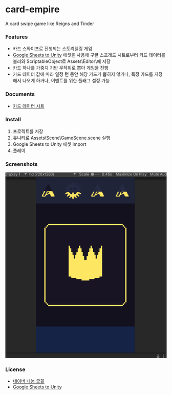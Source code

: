 # card-empire
 A card swipe game like Reigns and Tinder

### Features
* 카드 스와이프로 진행되는 스토리텔링 게임  
* [Google Sheets to Unity](https://assetstore.unity.com/packages/tools/utilities/google-sheets-to-unity-73410) 에셋을 사용해 구글 스프레드 시트로부터 카드 데이터를 불러와 ScriptableObject로 Assets\Editor\에 저장
* 카드 하나를 가중치 기반 무작위로 뽑아 게임을 진행
* 카드 데이터 값에 따라 일정 턴 동안 해당 카드가 뽑히지 않거나, 특정 카드를 지정해서 나오게 하거나, 이벤트를 위한 플래그 설정 가능

### Documents
* [카드 데이터 시트](https://docs.google.com/spreadsheets/d/1qkHTR2x5pBfWMTmqkyjBzBA_HeA8AhOhnqN9lvqjlYk/edit#gid=0)  

### Install
1. 프로젝트를 저장
2. 유니티로 Assets\Scene\GameScene.scene 실행
3. Google Sheets to Unity 에셋 Import
4. 플레이

### Screenshots
![1](Screenshots/테스트2.gif)  

### License
* [네이버 나눔 글꼴](https://hangeul.naver.com/font)
* [Google Sheets to Unity](https://assetstore.unity.com/packages/tools/utilities/google-sheets-to-unity-73410)
